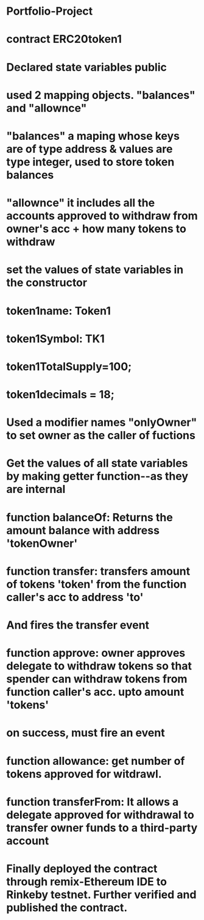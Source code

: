 # Portfolio-Project

# contract ERC20token1

# Declared state variables public
# used 2 mapping objects. "balances" and "allownce"
# "balances" a maping whose keys are of type address & values are type integer, used to store token balances
# "allownce" it includes all the accounts approved to withdraw from owner's acc + how many tokens to withdraw
# set the values of state variables in the constructor
# token1name: Token1
# token1Symbol: TK1
# token1TotalSupply=100;
# token1decimals = 18;
# Used a modifier names "onlyOwner" to set owner as the caller of fuctions
# Get the values of all state variables by making getter function--as they are internal
# function balanceOf: Returns the amount balance with address 'tokenOwner'
# function transfer: transfers amount of tokens 'token' from the function caller's acc to address 'to'
# And fires the transfer event
# function approve: owner approves delegate to withdraw tokens so that spender can withdraw tokens from function caller's acc. upto amount 'tokens'
# on success, must fire an event
# function allowance: get number of tokens approved for witdrawl.
# function transferFrom: It allows a delegate approved for withdrawal to transfer owner funds to a third-party account

# Finally deployed the contract through remix-Ethereum IDE to Rinkeby testnet. Further verified and published the contract.
